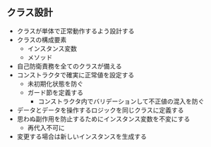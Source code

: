 ## クラス設計
- クラスが単体で正常動作するよう設計する
- クラスの構成要素
  - インスタンス変数
  - メソッド
- 自己防衛責務を全てのクラスが備える
- コンストラクタで確実に正常値を設定する
  - 未初期化状態を防ぐ
  - ガード節を定義する
    - コンストラクタ内でバリデーションして不正値の混入を防ぐ
- データとデータを操作するロジックを同じクラスに定義する
- 思わぬ副作用を防止するためにインスタンス変数を不変にする
  - 再代入不可に 
- 変更する場合は新しいインスタンスを生成する